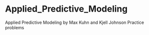 # Applied_Predictive_Modeling
Applied Predictive Modeling by Max Kuhn and Kjell Johnson
Practice problems
